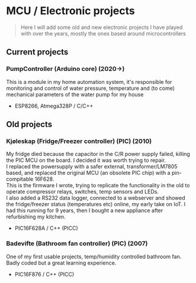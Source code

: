 # MCU / Electronic projects
> Here I will add some old and new electronic projects I have played with over the years, mostly the ones based around microcontrollers

## Current projects

### PumpController (Arduino core) (2020->)
This is a module in my home automation system, it's responsible for monitoring and control of water pressure, temperature and (to come) mechanical parameters of the water pump for my house
* ESP8266, Atmega328P / C/C++


## Old projects

### Kjøleskap (Fridge/Freezer controller) (PIC) (2010)
My fridge died because the capacitor in the C/R power supply failed, killing the PIC MCU on the board. I decided it was worth trying to repair. \
I replaced the powersupply with a safer external, transformer/LM7805 based, and replaced the original MCU (an obsolete PIC chip) with a pin-compitable 16F628. \
This is the firmware I wrote, trying to replicate the functionality in the old to operate compressor relays, switches, temp sensors and LEDs. \
I also added a RS232 data logger, connected to a webserver and showed the fridge/freezer status (temperatures etc) online, my early take on IoT. I had this running for 9 years, then I bought a new appliance after refurbishing my kitchen.
* PIC16F628A / C++ (PICC)

### Badevifte (Bathroom fan controller) (PIC) (2007)
One of my first usable projects, temp/humidity controlled bathroom fan. Badly coded but a great learning experience.
* PIC16F876 / C++ (PICC)


